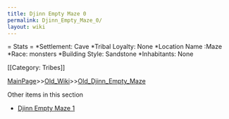 ```yaml
---
title: Djinn Empty Maze 0
permalink: Djinn_Empty_Maze_0/
layout: wiki
---
```

 = Stats =
*Settlement: Cave
*Tribal Loyalty: None
*Location Name :Maze 
*Race: monsters 
*Building Style: Sandstone 
*Inhabitants: None

[[Category: Tribes]]

[MainPage](/keeperrl_wiki/ "wikilink")>>[Old_Wiki](/keeperrl_wiki/Old_Wiki "wikilink")>>[Old_Djinn_Empty_Maze](/keeperrl_wiki/Old_Djinn_Empty_Maze "wikilink")

Other items in this section
-    [Djinn Empty Maze 1](/keeperrl_wiki/Djinn_Empty_Maze_1 "wikilink")
